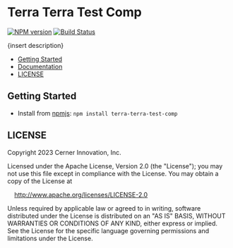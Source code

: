 # Terra Terra Test Comp

[![NPM version](https://badgen.net/npm/v/terra-terra-test-comp)](https://www.npmjs.com/package/terra-terra-test-comp)
[![Build Status](https://badgen.net/travis/cerner/terra-core)](https://travis-ci.com/cerner/terra-core)

{insert description}

- [Getting Started](#getting-started)
- [Documentation](https://github.com/cerner/terra-core/tree/main/packages/terra-terra-test-comp/docs)
- [LICENSE](#license)

## Getting Started

- Install from [npmjs](https://www.npmjs.com): `npm install terra-terra-test-comp`

## LICENSE

Copyright 2023 Cerner Innovation, Inc.

Licensed under the Apache License, Version 2.0 (the "License"); you may not use this file except in compliance with the License. You may obtain a copy of the License at

&nbsp;&nbsp;&nbsp;&nbsp;http://www.apache.org/licenses/LICENSE-2.0

Unless required by applicable law or agreed to in writing, software distributed under the License is distributed on an "AS IS" BASIS, WITHOUT WARRANTIES OR CONDITIONS OF ANY KIND, either express or implied. See the License for the specific language governing permissions and limitations under the License.
